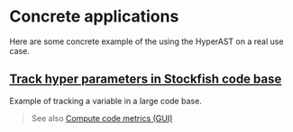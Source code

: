 # Concrete applications

Here are some concrete example of the using the HyperAST on a real use case.

## [Track hyper parameters in Stockfish code base](./concrete_applications/track_stockfish.md)

Example of tracking a variable in a large code base.

> See also [Compute code metrics (GUI)](./quickstart/compute_code_metrics.md)